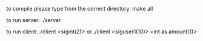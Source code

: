 to compile please type from the correct directory:
make all

to run server:
./server

to run client:
./client <sigint(2)> <int as amount>
or
./client <siguser1(10)> <int as amount(1)>
